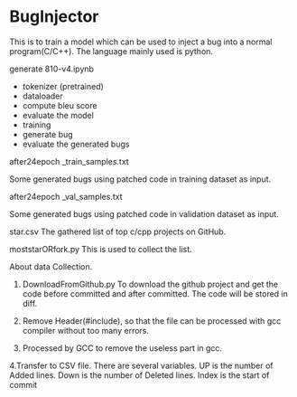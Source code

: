 # BugInjector

This is to train a model which can be used to inject a bug into a normal program(C/C++). 
The language mainly used is python.



generate 810-v4.ipynb
- tokenizer (pretrained)
- dataloader
- compute bleu score
- evaluate the model
- training
- generate bug
- evaluate the generated bugs

after24epoch _train_samples.txt

Some generated bugs using patched code in training dataset as input.

after24epoch _val_samples.txt

Some generated bugs using patched code in validation dataset as input.

star.csv
The gathered list of top c/cpp projects on GitHub.


moststarORfork.py
This is used to collect the list.


About data Collection.
1. DownloadFromGithub.py
To download the github project and get the code before committed and after committed.
The code will be stored in diff.

2. Remove Header(#include), so that the file can be processed with gcc compiler without too many errors.

3. Processed by GCC to remove the useless part in gcc.

4.Transfer to CSV file. There are several variables. UP is the number of Added lines. Down is the number of Deleted lines. Index is the start of commit
